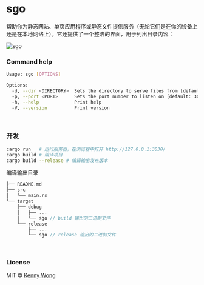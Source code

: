 sgo
===

帮助你为静态网站、单页应用程序或静态文件提供服务（无论它们是在你的设备上还是在本地网络上）。它还提供了一个整洁的界面，用于列出目录内容：

![sgo](https://github.com/user-attachments/assets/76797b83-0ff4-45da-bacf-114c1af1f16d)

### Command help

```sh
Usage: sgo [OPTIONS]

Options:
  -d, --dir <DIRECTORY>  Sets the directory to serve files from [default: ./static]
  -p, --port <PORT>      Sets the port number to listen on [default: 3030]
  -h, --help             Print help
  -V, --version          Print version
```

<br />

### 开发

```sh
cargo run   # 运行服务器，在浏览器中打开 http://127.0.0.1:3030/
cargo build # 编译项目
cargo build --release # 编译输出发布版本
```

编译输出目录

```rs
├── README.md
├── src
│   └── main.rs
└── target
    ├── debug
    │   ├── ...
    │   └── sgo // build 输出的二进制文件
    └── release
        ├── ...
        └── sgo // release 输出的二进制文件
```

<br />

### License

MIT © [Kenny Wong](https://wangchujiang.com/)
